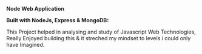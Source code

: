 **Node Web Application**

**Built with NodeJs, Express & MongoDB:**

This Project helped in analysing and study of Javascript Web Technologies,
Really Enjoyed building this & it streched my mindset to levels i could only have Imagined.
